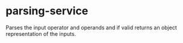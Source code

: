 # parsing-service
Parses the input operator and operands and if valid returns an object representation of the inputs.
